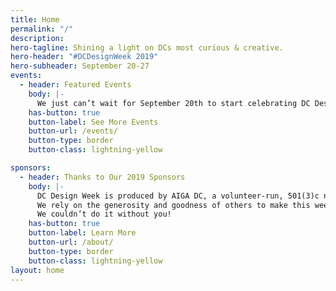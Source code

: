 ```yaml
---
title: Home
permalink: "/"
description: 
hero-tagline: Shining a light on DCs most curious & creative.
hero-header: "#DCDesignWeek 2019"
hero-subheader: September 20-27
events:
  - header: Featured Events
    body: |-
      We just can’t wait for September 20th to start celebrating DC Design Week! So, we’re ramping up early, with three creative talks at the Apple Carnegie Library. Join us **before DC Design Week** on Sunday 9/8 and 9/15 and **during DC Design Week** on Sunday 9/22 in Mount Vernon Square, when three DC designers will share their craft through this series of not-to-be-missed and highly interactive sessions. All three events are free and open to the public!
    has-button: true
    button-label: See More Events
    button-url: /events/
    button-type: border
    button-class: lightning-yellow

sponsors:
  - header: Thanks to Our 2019 Sponsors
    body: |-
      DC Design Week is produced by AIGA DC, a volunteer-run, 501(3)c nonprofit organization, in concert with a consortium of local associations, meetup groups and small businesses.
      We rely on the generosity and goodness of others to make this week of celebration a reality. Major thanks to the following partners and sponsors for your support and commitment to the DC design community.
      We couldn’t do it without you!
    has-button: true
    button-label: Learn More
    button-url: /about/
    button-type: border
    button-class: lightning-yellow
layout: home
---
```


